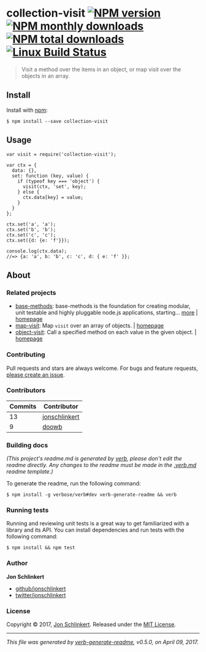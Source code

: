 <h1 id="collection-visit-%21npm-version-%21npm-monthly-downloads--%21npm-total-downloads-%21linux-build-status">collection-visit <a href="https://www.npmjs.com/package/collection-visit"><img src="https://img.shields.io/npm/v/collection-visit.svg?style=flat" alt="NPM version" /></a> <a href="https://npmjs.org/package/collection-visit"><img src="https://img.shields.io/npm/dm/collection-visit.svg?style=flat" alt="NPM monthly downloads" /></a>  <a href="https://npmjs.org/package/collection-visit"><img src="https://img.shields.io/npm/dt/collection-visit.svg?style=flat" alt="NPM total downloads" /></a> <a href="https://travis-ci.org/jonschlinkert/collection-visit"><img src="https://img.shields.io/travis/jonschlinkert/collection-visit.svg?style=flat&amp;label=Travis" alt="Linux Build Status" /></a></h1>

<blockquote>
  <p>Visit a method over the items in an object, or map visit over the objects in an array.</p>
</blockquote>

<h2 id="install">Install</h2>

<p>Install with <a href="https://www.npmjs.com/">npm</a>:</p>

<pre><code class="sh">$ npm install --save collection-visit
</code></pre>

<h2 id="usage">Usage</h2>

<pre><code class="js">var visit = require('collection-visit');

var ctx = {
  data: {},
  set: function (key, value) {
    if (typeof key === 'object') {
      visit(ctx, 'set', key);
    } else {
      ctx.data[key] = value;
    }
  }
};

ctx.set('a', 'a');
ctx.set('b', 'b');
ctx.set('c', 'c');
ctx.set({d: {e: 'f'}});

console.log(ctx.data);
//=&gt; {a: 'a', b: 'b', c: 'c', d: { e: 'f' }};
</code></pre>

<h2 id="about">About</h2>

<h3 id="related-projects">Related projects</h3>

<ul>
<li><a href="https://www.npmjs.com/package/base-methods">base-methods</a>: base-methods is the foundation for creating modular, unit testable and highly pluggable node.js applications, starting… <a href="https://github.com/jonschlinkert/base-methods">more</a> | <a href="https://github.com/jonschlinkert/base-methods" title="base-methods is the foundation for creating modular, unit testable and highly pluggable node.js applications, starting with a handful of common methods, like <code>set</code>, <code>get</code>, <code>del</code> and <code>use</code>.">homepage</a></li>
<li><a href="https://www.npmjs.com/package/map-visit">map-visit</a>: Map <code>visit</code> over an array of objects. | <a href="https://github.com/jonschlinkert/map-visit" title="Map <code>visit</code> over an array of objects.">homepage</a></li>
<li><a href="https://www.npmjs.com/package/object-visit">object-visit</a>: Call a specified method on each value in the given object. | <a href="https://github.com/jonschlinkert/object-visit" title="Call a specified method on each value in the given object.">homepage</a></li>
</ul>

<h3 id="contributing">Contributing</h3>

<p>Pull requests and stars are always welcome. For bugs and feature requests, <a href="../../issues/new">please create an issue</a>.</p>

<h3 id="contributors">Contributors</h3>

<table>
<thead>
<tr>
  <th><strong>Commits</strong></th>
  <th><strong>Contributor</strong></th>
</tr>
</thead>
<tbody>
<tr>
  <td>13</td>
  <td><a href="https://github.com/jonschlinkert">jonschlinkert</a></td>
</tr>
<tr>
  <td>9</td>
  <td><a href="https://github.com/doowb">doowb</a></td>
</tr>
</tbody>
</table>

<h3 id="building-docs">Building docs</h3>

<p><em>(This project's readme.md is generated by <a href="https://github.com/verbose/verb-generate-readme">verb</a>, please don't edit the readme directly. Any changes to the readme must be made in the <a href=".verb.md">.verb.md</a> readme template.)</em></p>

<p>To generate the readme, run the following command:</p>

<pre><code class="sh">$ npm install -g verbose/verb#dev verb-generate-readme &amp;&amp; verb
</code></pre>

<h3 id="running-tests">Running tests</h3>

<p>Running and reviewing unit tests is a great way to get familiarized with a library and its API. You can install dependencies and run tests with the following command:</p>

<pre><code class="sh">$ npm install &amp;&amp; npm test
</code></pre>

<h3 id="author">Author</h3>

<p><strong>Jon Schlinkert</strong></p>

<ul>
<li><a href="https://github.com/jonschlinkert">github/jonschlinkert</a></li>
<li><a href="https://twitter.com/jonschlinkert">twitter/jonschlinkert</a></li>
</ul>

<h3 id="license">License</h3>

<p>Copyright © 2017, <a href="https://github.com/jonschlinkert">Jon Schlinkert</a>.
Released under the <a href="LICENSE">MIT License</a>.</p>

<hr />

<p><em>This file was generated by <a href="https://github.com/verbose/verb-generate-readme">verb-generate-readme</a>, v0.5.0, on April 09, 2017.</em></p>
